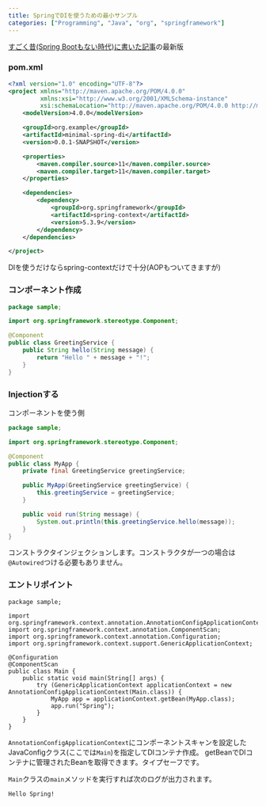 ```yaml
---
title: SpringでDIを使うための最小サンプル
categories: ["Programming", "Java", "org", "springframework"]
---
```


[すごく昔(Spring Bootもない時代)に書いた記事](/entries/189)の最新版

### pom.xml

```xml
<?xml version="1.0" encoding="UTF-8"?>
<project xmlns="http://maven.apache.org/POM/4.0.0"
		 xmlns:xsi="http://www.w3.org/2001/XMLSchema-instance"
		 xsi:schemaLocation="http://maven.apache.org/POM/4.0.0 http://maven.apache.org/xsd/maven-4.0.0.xsd">
	<modelVersion>4.0.0</modelVersion>

	<groupId>org.example</groupId>
	<artifactId>minimal-spring-di</artifactId>
	<version>0.0.1-SNAPSHOT</version>

	<properties>
		<maven.compiler.source>11</maven.compiler.source>
		<maven.compiler.target>11</maven.compiler.target>
	</properties>

	<dependencies>
		<dependency>
			<groupId>org.springframework</groupId>
			<artifactId>spring-context</artifactId>
			<version>5.3.9</version>
		</dependency>
	</dependencies>

</project>
```

DIを使うだけならspring-contextだけで十分(AOPもついてきますが)

### コンポーネント作成

```java
package sample;

import org.springframework.stereotype.Component;

@Component
public class GreetingService {
	public String hello(String message) {
		return "Hello " + message + "!";
	}
}
```

### Injectionする

コンポーネントを使う側

```java
package sample;

import org.springframework.stereotype.Component;

@Component
public class MyApp {
	private final GreetingService greetingService;

	public MyApp(GreetingService greetingService) {
		this.greetingService = greetingService;
	}

	public void run(String message) {
		System.out.println(this.greetingService.hello(message));
	}
}
```

コンストラクタインジェクションします。コンストラクタが一つの場合は`@Autowired`つける必要もありません。


### エントリポイント

```
package sample;

import org.springframework.context.annotation.AnnotationConfigApplicationContext;
import org.springframework.context.annotation.ComponentScan;
import org.springframework.context.annotation.Configuration;
import org.springframework.context.support.GenericApplicationContext;

@Configuration
@ComponentScan
public class Main {
	public static void main(String[] args) {
		try (GenericApplicationContext applicationContext = new AnnotationConfigApplicationContext(Main.class)) {
			MyApp app = applicationContext.getBean(MyApp.class);
			app.run("Spring");
		}
	}
}
```

`AnnotationConfigApplicationContext`にコンポーネントスキャンを設定したJavaConfigクラス(ここでは`Main`)を指定してDIコンテナ作成。
getBeanでDIコンテナに管理されたBeanを取得できます。タイプセーフです。

`Main`クラスの`main`メソッドを実行すれば次のログが出力されます。

```
Hello Spring!
```